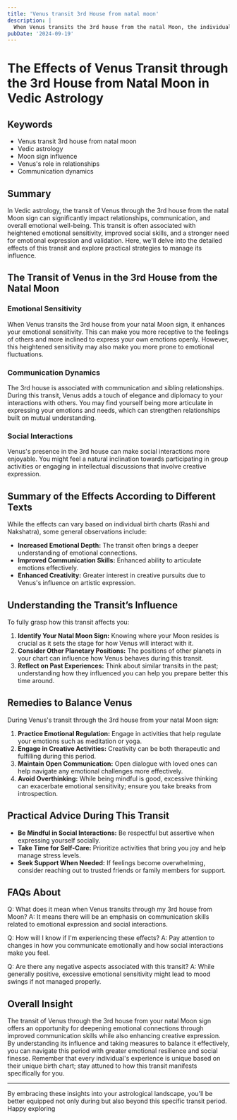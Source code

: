 ```yaml
---
title: 'Venus transit 3rd House from natal moon'
description: |
  When Venus transits the 3rd house from the natal Moon, the individual gains new friends, authority, and wealth. The period brings success in endeavors, improved health, and a rise in status, though there may be mixed results including some challenges in relationships.
pubDate: '2024-09-19'
---
```


# The Effects of Venus Transit through the 3rd House from Natal Moon in Vedic Astrology

## Keywords

* Venus transit 3rd house from natal moon
* Vedic astrology
* Moon sign influence
* Venus's role in relationships
* Communication dynamics

## Summary

In Vedic astrology, the transit of Venus through the 3rd house from the natal Moon sign can significantly impact relationships, communication, and overall emotional well-being. This transit is often associated with heightened emotional sensitivity, improved social skills, and a stronger need for emotional expression and validation. Here, we'll delve into the detailed effects of this transit and explore practical strategies to manage its influence.

## The Transit of Venus in the 3rd House from the Natal Moon

### Emotional Sensitivity

When Venus transits the 3rd house from your natal Moon sign, it enhances your emotional sensitivity. This can make you more receptive to the feelings of others and more inclined to express your own emotions openly. However, this heightened sensitivity may also make you more prone to emotional fluctuations.

### Communication Dynamics

The 3rd house is associated with communication and sibling relationships. During this transit, Venus adds a touch of elegance and diplomacy to your interactions with others. You may find yourself being more articulate in expressing your emotions and needs, which can strengthen relationships built on mutual understanding.

### Social Interactions

Venus's presence in the 3rd house can make social interactions more enjoyable. You might feel a natural inclination towards participating in group activities or engaging in intellectual discussions that involve creative expression.

## Summary of the Effects According to Different Texts

While the effects can vary based on individual birth charts (Rashi and Nakshatra), some general observations include:

- **Increased Emotional Depth:** The transit often brings a deeper understanding of emotional connections.
- **Improved Communication Skills:** Enhanced ability to articulate emotions effectively.
- **Enhanced Creativity:** Greater interest in creative pursuits due to Venus's influence on artistic expression.

## Understanding the Transit’s Influence

To fully grasp how this transit affects you:

1. **Identify Your Natal Moon Sign:** Knowing where your Moon resides is crucial as it sets the stage for how Venus will interact with it.
2. **Consider Other Planetary Positions:** The positions of other planets in your chart can influence how Venus behaves during this transit.
3. **Reflect on Past Experiences:** Think about similar transits in the past; understanding how they influenced you can help you prepare better this time around.

## Remedies to Balance Venus

During Venus's transit through the 3rd house from your natal Moon sign:

1. **Practice Emotional Regulation:** Engage in activities that help regulate your emotions such as meditation or yoga.
2. **Engage in Creative Activities:** Creativity can be both therapeutic and fulfilling during this period.
3. **Maintain Open Communication:** Open dialogue with loved ones can help navigate any emotional challenges more effectively.
4. **Avoid Overthinking:** While being mindful is good, excessive thinking can exacerbate emotional sensitivity; ensure you take breaks from introspection.

## Practical Advice During This Transit

- **Be Mindful in Social Interactions:** Be respectful but assertive when expressing yourself socially.
- **Take Time for Self-Care:** Prioritize activities that bring you joy and help manage stress levels.
- **Seek Support When Needed:** If feelings become overwhelming, consider reaching out to trusted friends or family members for support.

## FAQs About

Q: What does it mean when Venus transits through my 3rd house from Moon?
A: It means there will be an emphasis on communication skills related to emotional expression and social interactions.

Q: How will I know if I'm experiencing these effects?
A: Pay attention to changes in how you communicate emotionally and how social interactions make you feel.

Q: Are there any negative aspects associated with this transit?
A: While generally positive, excessive emotional sensitivity might lead to mood swings if not managed properly.

## Overall Insight

The transit of Venus through the 3rd house from your natal Moon sign offers an opportunity for deepening emotional connections through improved communication skills while also enhancing creative expression. By understanding its influence and taking measures to balance it effectively, you can navigate this period with greater emotional resilience and social finesse. Remember that every individual's experience is unique based on their unique birth chart; stay attuned to how this transit manifests specifically for you.

---

By embracing these insights into your astrological landscape, you'll be better equipped not only during but also beyond this specific transit period. Happy exploring
